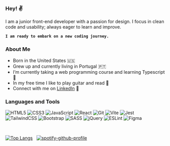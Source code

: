 ### Hey! ✌️

I am a junior front-end developer with a passion for design. I focus in clean code and usability; always eager to learn and improve.

**`I am ready to embark on a new coding journey.`**

### About Me

- Born in the United States 🇺🇸 <br>
- Grew up and currently living in Portugal 🇵🇹 <br>
- I’m currently taking a web programming course and learning Typescript 📖<br>
- In my free time I like to play guitar and read 🎸 <br>
- Connect with me on [LinkedIn](https://www.linkedin.com/in/kevinsilva-j/) 💬<br>

### Languages and Tools

![HTML5](https://img.shields.io/badge/html5-%23282C34.svg?style=for-the-badge&logo=html5&logoColor=white)
![CSS3](https://img.shields.io/badge/css3-%23282C34.svg?style=for-the-badge&logo=css3&logoColor=white)
![JavaScript](https://img.shields.io/badge/javascript-%23282C34.svg?style=for-the-badge&logo=javascript&logoColor=white)
![React](https://img.shields.io/badge/react-%23282C34.svg?style=for-the-badge&logo=react&logoColor=white)
![Git](https://img.shields.io/badge/git-%23282C34.svg?style=for-the-badge&logo=git&logoColor=white)
![Vite](https://img.shields.io/badge/vite-%23282C34.svg?style=for-the-badge&logo=vite&logoColor=white)
![Jest](https://img.shields.io/badge/jest-%23282C34.svg?style=for-the-badge&logo=jest&logoColor=white)<br>
![TailwindCSS](https://img.shields.io/badge/tailwindcss-%23282C34.svg?style=for-the-badge&logo=tailwind-css&logoColor=white)
![Bootstrap](https://img.shields.io/badge/bootstrap-%23282C34.svg?style=for-the-badge&logo=bootstrap&logoColor=white)
![SASS](https://img.shields.io/badge/SASS-%23282C34.svg?style=for-the-badge&logo=SASS&logoColor=white)
![jQuery](https://img.shields.io/badge/jquery-%23282C34.svg?style=for-the-badge&logo=jquery&logoColor=white)
![ESLint](https://img.shields.io/badge/ESLint-%23282C34?style=for-the-badge&logo=eslint&logoColor=white)
![Figma](https://img.shields.io/badge/figma-%23282C34.svg?style=for-the-badge&logo=figma&logoColor=white)

<br>

[![Top Langs](https://github-readme-stats-lyart-phi.vercel.app/api/top-langs/?username=kevinsilva&layout=compact&theme=onedark&hide=html&border_color=000)](https://github.com/anuraghazra/github-readme-stats)&nbsp;&nbsp;&nbsp;[![spotify-github-profile](https://spotify-github-profile.vercel.app/api/view?uid=kevinsilva.j&cover_image=true&theme=novatorem&show_offline=false&background_color=193549&interchange=false&bar_color=e6e6e6&bar_color_cover=true)](https://spotify-github-profile.vercel.app/api/view?uid=kevinsilva.j&redirect=true)
